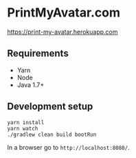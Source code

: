 # PrintMyAvatar.com

https://print-my-avatar.herokuapp.com

## Requirements

* Yarn
* Node
* Java 1.7+

## Development setup

```
yarn install
yarn watch
./gradlew clean build bootRun
```

In a browser go to `http://localhost:8080/`.


